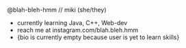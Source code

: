 @blah-bleh-hmm // miki (she/they)
- currently learning Java, C++, Web-dev
- reach me at instagram.com/blah.bleh.hmm
- {bio is currently empty because user is yet to learn skills}

<!---
blah-bleh-hmm/blah-bleh-hmm is a ✨ special ✨ repository because its `README.md` (this file) appears on your GitHub profile.
You can click the Preview link to take a look at your changes.
--->

